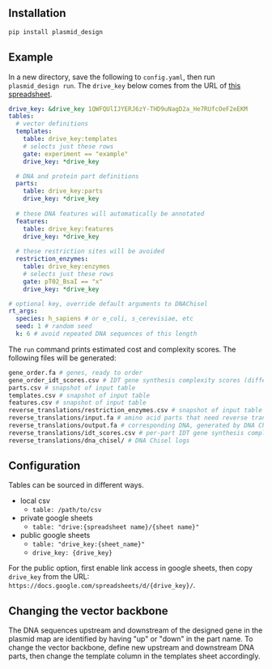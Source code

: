 ## Installation
```bash
pip install plasmid_design
```

## Example
In a new directory, save the following to `config.yaml`, then run `plasmid_design run`. The `drive_key` below comes from the URL of [this spreadsheet](https://docs.google.com/spreadsheets/d/1QWFQUlIJYERJ6zY-THD9uNagD2a_He7RUfcOeF2eEKM/edit#gid=52604569).

```yaml
drive_key: &drive_key 1QWFQUlIJYERJ6zY-THD9uNagD2a_He7RUfcOeF2eEKM
tables:
  # vector definitions
  templates: 
    table: drive_key:templates
    # selects just these rows
    gate: experiment == "example"
    drive_key: *drive_key

  # DNA and protein part definitions
  parts: 
    table: drive_key:parts
    drive_key: *drive_key
  
  # these DNA features will automatically be annotated
  features: 
    table: drive_key:features
    drive_key: *drive_key
  
  # these restriction sites will be avoided
  restriction_enzymes: 
    table: drive_key:enzymes
    # selects just these rows
    gate: pT02_BsaI == "x"
    drive_key: *drive_key

# optional key, override default arguments to DNAChisel
rt_args:
  species: h_sapiens # or e_coli, s_cerevisiae, etc
  seed: 1 # random seed
  k: 6 # avoid repeated DNA sequences of this length
```

The `run` command prints estimated cost and complexity scores. The following files will be generated:

```bash
gene_order.fa # genes, ready to order
gene_order_idt_scores.csv # IDT gene synthesis complexity scores (different from gblock complexity)
parts.csv # snapshot of input table
templates.csv # snapshot of input table
features.csv # snapshot of input table
reverse_translations/restriction_enzymes.csv # snapshot of input table
reverse_translations/input.fa # amino acid parts that need reverse translation
reverse_translations/output.fa # corresponding DNA, generated by DNA Chisel
reverse_translations/idt_scores.csv # per-part IDT gene synthesis complexity scores, not meaningful for short parts
reverse_translations/dna_chisel/ # DNA Chisel logs
```

## Configuration
Tables can be sourced in different ways.
- local csv
    - `table: /path/to/csv`
- private google sheets
    - `table: "drive:{spreadsheet name}/{sheet name}"`
- public google sheets
    - `table: "drive_key:{sheet_name}"`
    - `drive_key: {drive_key}`

For the public option, first enable link access in google sheets, then copy `drive_key` from the URL: `https://docs.google.com/spreadsheets/d/{drive_key}/`.

## Changing the vector backbone
The DNA sequences upstream and downstream of the designed gene in the plasmid map are identified by having "up" or "down" in the part name. To change the vector backbone, define new upstream and downstream DNA parts, then change the template column in the templates sheet accordingly.

